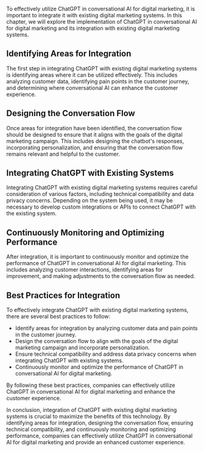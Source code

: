 

To effectively utilize ChatGPT in conversational AI for digital marketing, it is important to integrate it with existing digital marketing systems. In this chapter, we will explore the implementation of ChatGPT in conversational AI for digital marketing and its integration with existing digital marketing systems.

Identifying Areas for Integration
---------------------------------

The first step in integrating ChatGPT with existing digital marketing systems is identifying areas where it can be utilized effectively. This includes analyzing customer data, identifying pain points in the customer journey, and determining where conversational AI can enhance the customer experience.

Designing the Conversation Flow
-------------------------------

Once areas for integration have been identified, the conversation flow should be designed to ensure that it aligns with the goals of the digital marketing campaign. This includes designing the chatbot's responses, incorporating personalization, and ensuring that the conversation flow remains relevant and helpful to the customer.

Integrating ChatGPT with Existing Systems
-----------------------------------------

Integrating ChatGPT with existing digital marketing systems requires careful consideration of various factors, including technical compatibility and data privacy concerns. Depending on the system being used, it may be necessary to develop custom integrations or APIs to connect ChatGPT with the existing system.

Continuously Monitoring and Optimizing Performance
--------------------------------------------------

After integration, it is important to continuously monitor and optimize the performance of ChatGPT in conversational AI for digital marketing. This includes analyzing customer interactions, identifying areas for improvement, and making adjustments to the conversation flow as needed.

Best Practices for Integration
------------------------------

To effectively integrate ChatGPT with existing digital marketing systems, there are several best practices to follow:

* Identify areas for integration by analyzing customer data and pain points in the customer journey.
* Design the conversation flow to align with the goals of the digital marketing campaign and incorporate personalization.
* Ensure technical compatibility and address data privacy concerns when integrating ChatGPT with existing systems.
* Continuously monitor and optimize the performance of ChatGPT in conversational AI for digital marketing.

By following these best practices, companies can effectively utilize ChatGPT in conversational AI for digital marketing and enhance the customer experience.

In conclusion, integration of ChatGPT with existing digital marketing systems is crucial to maximize the benefits of this technology. By identifying areas for integration, designing the conversation flow, ensuring technical compatibility, and continuously monitoring and optimizing performance, companies can effectively utilize ChatGPT in conversational AI for digital marketing and provide an enhanced customer experience.
